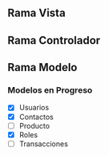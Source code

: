 ## Rama Vista

## Rama Controlador

## Rama Modelo

### Modelos en Progreso
- [x] Usuarios
- [x] Contactos
- [ ] Producto
- [x] Roles
- [ ] Transacciones
